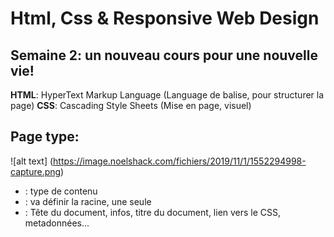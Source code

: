 # Html, Css & Responsive Web Design

## Semaine 2: un nouveau cours pour une nouvelle vie!

**HTML**: HyperText Markup Language (Language de balise, pour structurer la page)
**CSS**: Cascading Style Sheets (Mise en page, visuel)

## Page type:

![alt text] (https://image.noelshack.com/fichiers/2019/11/1/1552294998-capture.png)

- **<!DOCTYPE html>** : type de contenu
- **<html>**: va définir la racine, une seule
- **<head>**: Tête du document, infos, titre du document, lien vers le CSS, metadonnées...
  
